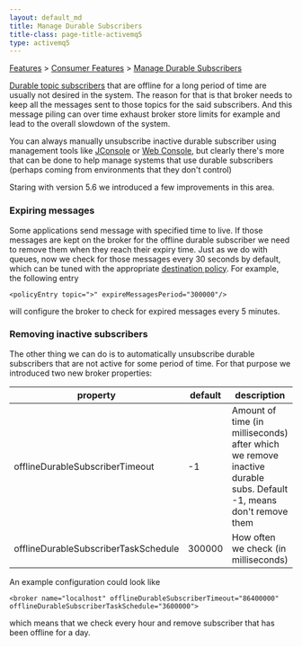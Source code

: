 ```yaml
---
layout: default_md
title: Manage Durable Subscribers 
title-class: page-title-activemq5
type: activemq5
---
```


[Features](features) > [Consumer Features](consumer-features) > [Manage Durable Subscribers](manage-durable-subscribers)


[Durable topic subscribers](how-do-durable-queues-and-topics-work) that are offline for a long period of time are usually not desired in the system. The reason for that is that broker needs to keep all the messages sent to those topics for the said subscribers. And this message piling can over time exhaust broker store limits for example and lead to the overall slowdown of the system.

You can always manually unsubscribe inactive durable subscriber using management tools like [JConsole](jmx) or [Web Console](web-console), but clearly there's more that can be done to help manage systems that use durable subscribers (perhaps coming from environments that they don't control)

Staring with version 5.6 we introduced a few improvements in this area.

### Expiring messages

Some applications send message with specified time to live. If those messages are kept on the broker for the offline durable subscriber we need to remove them when they reach their expiry time. Just as we do with queues, now we check for those messages every 30 seconds by default, which can be tuned with the appropriate [destination policy](per-destination-policies). For example, the following entry
```
<policyEntry topic=">" expireMessagesPeriod="300000"/>
```
will configure the broker to check for expired messages every 5 minutes.

### Removing inactive subscribers

The other thing we can do is to automatically unsubscribe durable subscribers that are not active for some period of time. For that purpose we introduced two new broker properties:

property|default|description
---|---|---
offlineDurableSubscriberTimeout|-1|Amount of time (in milliseconds) after which we remove inactive durable subs. Default -1, means don't remove them
offlineDurableSubscriberTaskSchedule|300000|How often we check (in milliseconds)

An example configuration could look like
```
<broker name="localhost" offlineDurableSubscriberTimeout="86400000" offlineDurableSubscriberTaskSchedule="3600000">
```
which means that we check every hour and remove subscriber that has been offline for a day.

